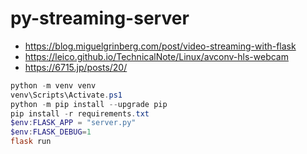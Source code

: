 # py-streaming-server

- https://blog.miguelgrinberg.com/post/video-streaming-with-flask
- https://leico.github.io/TechnicalNote/Linux/avconv-hls-webcam
- https://6715.jp/posts/20/


```powershell
python -m venv venv
venv\Scripts\Activate.ps1
python -m pip install --upgrade pip
pip install -r requirements.txt
$env:FLASK_APP = "server.py"
$env:FLASK_DEBUG=1
flask run
```